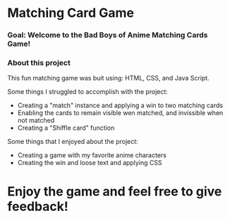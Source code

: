 # Matching Card Game

### Goal: Welcome to the Bad Boys of Anime Matching Cards Game! 

### About this project

This fun matching game was buit using: HTML, CSS, and Java Script.

Some things I struggled to accomplish with the project:

- Creating a "match" instance and applying a win to two matching cards
- Enabling the cards to remain visible wen matched, and invissible when not matched
- Creating a "Shiffle card" function

Some things that I enjoyed about the project:

- Creating a game with my favorite anime characters
- Creating the win and loose text and applying CSS

# Enjoy the game and feel free to give feedback!
